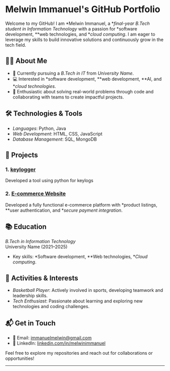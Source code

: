 # Melwin Immanuel's GitHub Portfolio

Welcome to my GitHub! I am *Melwin Immanuel, a **final-year B.Tech student in Information Technology* with a passion for *software development, **web technologies, and **cloud computing*. I am eager to leverage my skills to build innovative solutions and continuously grow in the tech field.

## 👨‍💻 About Me

- 🏫 Currently pursuing a *B.Tech in IT* from *University Name*.
- 💻 Interested in *software development, **web development, **AI, and **cloud technologies*.
- 🚀 Enthusiastic about solving real-world problems through code and collaborating with teams to create impactful projects.

## 🛠️ Technologies & Tools

- *Languages*: Python, Java
- *Web Development*: HTML, CSS, JavaScript
- *Database Management*: SQL, MongoDB

## 📂 Projects

### 1. [keylogger](https://github.com/MelwinImmanuel/cybersecurity)
Developed a tool using python for keylogs

### 2. [E-commerce Website](https://github.com/MelwinImmanuel/e-commerce-website)
Developed a fully functional e-commerce platform with *product listings, **user authentication, and **secure payment integration*.


## 📚 Education

*B.Tech in Information Technology*  
University Name (2021–2025)  
- Key skills: *Software development, **Web technologies, **Cloud computing*.

## 🏀 Activities & Interests

- *Basketball Player*: Actively involved in sports, developing teamwork and leadership skills.
- *Tech Enthusiast*: Passionate about learning and exploring new technologies and coding challenges.

## 📬 Get in Touch

- 📧 Email: [immanuelmelwin@gmail.com](mailto:Immanuelmelwin@gmail.com)
- 🔗 LinkedIn: [linkedin.com/in/melwinimmanuel](https://www.linkedin.com/in/melwinimmanuel)

Feel free to explore my repositories and reach out for collaborations or opportunities!

---

